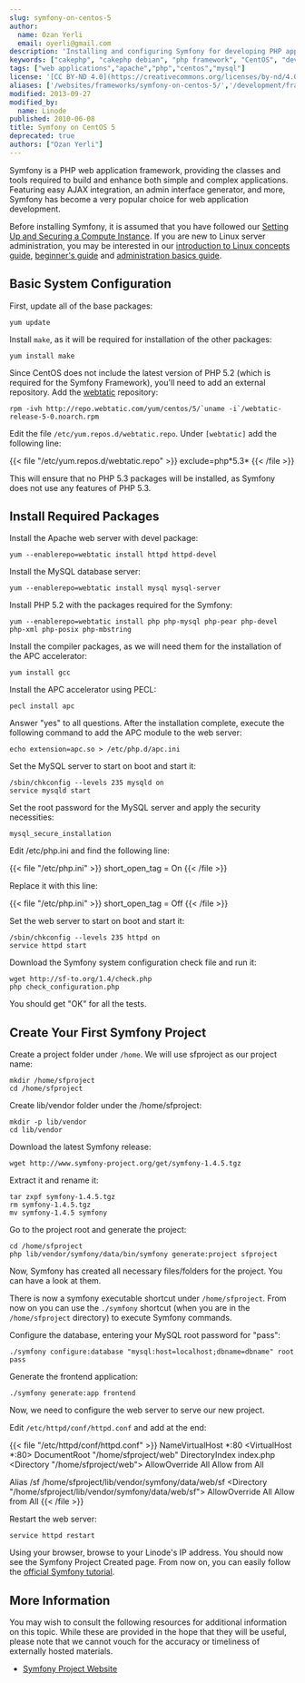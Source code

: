 ```yaml
---
slug: symfony-on-centos-5
author:
  name: Ozan Yerli
  email: oyerli@gmail.com
description: 'Installing and configuring Symfony for developing PHP applications on your CentOS 5 Linode.'
keywords: ["cakephp", "cakephp debian", "php framework", "CentOS", "develop php"]
tags: ["web applications","apache","php","centos","mysql"]
license: '[CC BY-ND 4.0](https://creativecommons.org/licenses/by-nd/4.0)'
aliases: ['/websites/frameworks/symfony-on-centos-5/','/development/frameworks/symfony/symfony-on-centos-5/','/frameworks/symfony/']
modified: 2013-09-27
modified_by:
  name: Linode
published: 2010-06-08
title: Symfony on CentOS 5
deprecated: true
authors: ["Ozan Yerli"]
---
```


Symfony is a PHP web application framework, providing the classes and tools required to build and enhance both simple and complex applications. Featuring easy AJAX integration, an admin interface generator, and more, Symfony has become a very popular choice for web application development.

Before installing Symfony, it is assumed that you have followed our [Setting Up and Securing a Compute Instance](/docs/products/compute/compute-instances/guides/set-up-and-secure/). If you are new to Linux server administration, you may be interested in our [introduction to Linux concepts guide](/docs/guides/introduction-to-linux-concepts/), [beginner's guide](/docs/products/compute/compute-instances/faqs/) and [administration basics guide](/docs/guides/linux-system-administration-basics/).

## Basic System Configuration

First, update all of the base packages:

    yum update

Install `make`, as it will be required for installation of the other packages:

    yum install make

Since CentOS does not include the latest version of PHP 5.2 (which is required for the Symfony Framework), you'll need to add an external repository. Add the [webtatic](http://www.webtatic.com/) repository:

    rpm -ivh http://repo.webtatic.com/yum/centos/5/`uname -i`/webtatic-release-5-0.noarch.rpm

Edit the file `/etc/yum.repos.d/webtatic.repo`. Under `[webtatic]` add the following line:

{{< file "/etc/yum.repos.d/webtatic.repo" >}}
exclude=php\*5.3\*
{{< /file >}}

This will ensure that no PHP 5.3 packages will be installed, as Symfony does not use any features of PHP 5.3.

## Install Required Packages

Install the Apache web server with devel package:

    yum --enablerepo=webtatic install httpd httpd-devel

Install the MySQL database server:

    yum --enablerepo=webtatic install mysql mysql-server

Install PHP 5.2 with the packages required for the Symfony:

    yum --enablerepo=webtatic install php php-mysql php-pear php-devel php-xml php-posix php-mbstring

Install the compiler packages, as we will need them for the installation of the APC accelerator:

    yum install gcc

Install the APC accelerator using PECL:

    pecl install apc

Answer "yes" to all questions. After the installation complete, execute the following command to add the APC module to the web server:

    echo extension=apc.so > /etc/php.d/apc.ini

Set the MySQL server to start on boot and start it:

    /sbin/chkconfig --levels 235 mysqld on
    service mysqld start

Set the root password for the MySQL server and apply the security necessities:

    mysql_secure_installation

Edit /etc/php.ini and find the following line:

{{< file "/etc/php.ini" >}}
short_open_tag = On
{{< /file >}}

Replace it with this line:

{{< file "/etc/php.ini" >}}
short_open_tag = Off
{{< /file >}}

Set the web server to start on boot and start it:

    /sbin/chkconfig --levels 235 httpd on
    service httpd start

Download the Symfony system configuration check file and run it:

    wget http://sf-to.org/1.4/check.php
    php check_configuration.php

You should get "OK" for all the tests.

## Create Your First Symfony Project

Create a project folder under `/home`. We will use sfproject as our project name:

    mkdir /home/sfproject
    cd /home/sfproject

Create lib/vendor folder under the /home/sfproject:

    mkdir -p lib/vendor
    cd lib/vendor

Download the latest Symfony release:

    wget http://www.symfony-project.org/get/symfony-1.4.5.tgz

Extract it and rename it:

    tar zxpf symfony-1.4.5.tgz
    rm symfony-1.4.5.tgz
    mv symfony-1.4.5 symfony

Go to the project root and generate the project:

    cd /home/sfproject
    php lib/vendor/symfony/data/bin/symfony generate:project sfproject

Now, Symfony has created all necessary files/folders for the project. You can have a look at them.

There is now a symfony executable shortcut under `/home/sfproject`. From now on you can use the `./symfony` shortcut (when you are in the `/home/sfproject` directory) to execute Symfony commands.

Configure the database, entering your MySQL root password for "pass":

    ./symfony configure:database "mysql:host=localhost;dbname=dbname" root pass

Generate the frontend application:

    ./symfony generate:app frontend

Now, we need to configure the web server to serve our new project.

Edit `/etc/httpd/conf/httpd.conf` and add at the end:

{{< file "/etc/httpd/conf/httpd.conf" >}}
NameVirtualHost *:80
<VirtualHost *:80>
  DocumentRoot "/home/sfproject/web"
  DirectoryIndex index.php
  <Directory "/home/sfproject/web">
    AllowOverride All
    Allow from All
  </Directory>

  Alias /sf /home/sfproject/lib/vendor/symfony/data/web/sf
  <Directory "/home/sfproject/lib/vendor/symfony/data/web/sf">
    AllowOverride All
    Allow from All
  </Directory>
</VirtualHost>
{{< /file >}}

Restart the web server:

    service httpd restart

Using your browser, browse to your Linode's IP address. You should now see the Symfony Project Created page. From now on, you can easily follow the [official Symfony tutorial](http://www.symfony-project.org/jobeet/1_4/Doctrine/en/).

## More Information

You may wish to consult the following resources for additional information on this topic. While these are provided in the hope that they will be useful, please note that we cannot vouch for the accuracy or timeliness of externally hosted materials.

- [Symfony Project Website](http://www.symfony-project.org/)



